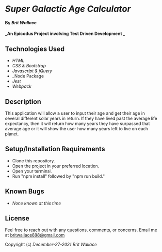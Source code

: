 # _Super Galactic Age Calculator_

#### By _**Brit Wallace**_

#### _An Epicodus Project involving Test Driven Development _

## Technologies Used

* _HTML_
* _CSS & Bootstrap_
* _Javascript & jQuery_
* _Node Package
* _Jest_
* _Webpack_

## Description

This application will allow a user to input their age and get their age in several different solar years in return.  If they have lived past the average life expectancy, then it will return how many years they have surpassed that average age or it will show the user how many years left to live on each planet.

## Setup/Installation Requirements

* Clone this repository.
* Open the project in your preferred location.
* Open your terminal.
* Run "npm install" followed by "npm run build."


## Known Bugs

* _None known at this time_


## License

Feel free to reach out with any questions, comments, or concerns. Email me at britwallace888@gmail.com 


Copyright (c) _December-27-2021_ _Brit Wallace_